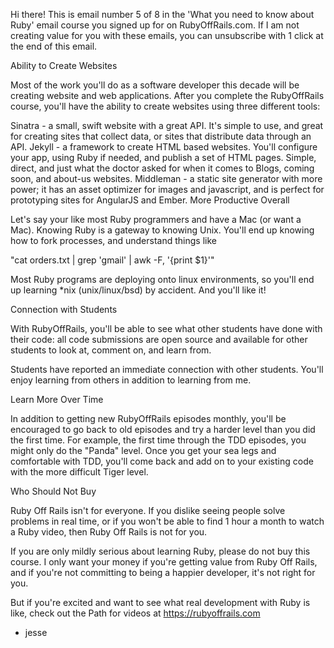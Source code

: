 Hi there! This is email number 5 of 8 in the 'What you need to know about Ruby' email course you signed up for on RubyOffRails.com. If I am not creating value for you with these emails, you can unsubscribe with 1 click at the end of this email.

Ability to Create Websites

Most of the work you'll do as a software developer this decade will be creating website and web applications. After you complete the RubyOffRails course, you'll have the ability to create websites using three different tools:

Sinatra - a small, swift website with a great API. It's simple to use, and great for creating sites that collect data, or sites that distribute data through an API.
Jekyll - a framework to create HTML based websites. You'll configure your app, using Ruby if needed, and publish a set of HTML pages. Simple, direct, and just what the doctor asked for when it comes to Blogs, coming soon, and about-us websites.
Middleman - a static site generator with more power; it has an asset optimizer for images and javascript, and is perfect for prototyping sites for AngularJS and Ember.
More Productive Overall

Let's say your like most Ruby programmers and have a Mac (or want a Mac). Knowing Ruby is a gateway to knowing Unix. You'll end up knowing how to fork processes, and understand things like

"cat orders.txt | grep 'gmail' | awk -F\, '{print $1}'"

Most Ruby programs are deploying onto linux environments, so you'll end up learning *nix (unix/linux/bsd) by accident. And you'll like it!

Connection with Students

With RubyOffRails, you'll be able to see what other students have done with their code: all code submissions are open source and available for other students to look at, comment on, and learn from.

Students have reported an immediate connection with other students. You'll enjoy learning from others in addition to learning from me.

Learn More Over Time

In addition to getting new RubyOffRails episodes monthly, you'll be encouraged to go back to old episodes and try a harder level than you did the first time. For example, the first time through the TDD episodes, you might only do the "Panda" level. Once you get your sea legs and comfortable with TDD, you'll come back and add on to your existing code with the more difficult Tiger level.

Who Should Not Buy

Ruby Off Rails isn't for everyone. If you dislike seeing people solve problems in real time, or if you won't be able to find 1 hour a month to watch a Ruby video, then Ruby Off Rails is not for you.

If you are only mildly serious about learning Ruby, please do not buy this course. I only want your money if you're getting value from Ruby Off Rails, and if you're not committing to being a happier developer, it's not right for you.

But if you're excited and want to see what real development with Ruby is like, check out the Path for videos at https://rubyoffrails.com

- jesse
